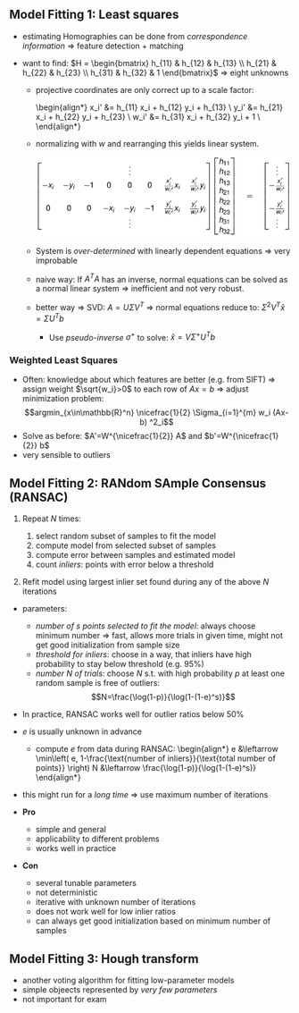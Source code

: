 ## Model Fitting 1: Least squares

* estimating Homographies can be done from _correspondence information_ => feature detection + matching
* want to find: $H = \begin{bmatrix} h_{11} & h_{12} & h_{13} \\ h_{21} & h_{22} & h_{23} \\ h_{31} & h_{32} & 1 \end{bmatrix}$ => eight unknowns

    * projective coordinates are only correct up to a scale factor:
    
        \begin{align*}
            x_i' &= h_{11} x_i + h_{12} y_i + h_{13} \\
            y_i' &= h_{21} x_i + h_{22} y_i + h_{23} \\
            w_i' &= h_{31} x_i + h_{32} y_i + 1 \\
        \end{align*}
    
    * normalizing with $w$ and rearranging this yields linear system.
    
        ![Linear System for $m$ correspondences](images/correspondenceSystem.png)
        
    * System is _over-determined_ with linearly dependent equations => very improbable
    * naive way: If $A^TA$ has an inverse, normal equations can be solved as a normal linear system => inefficient and not very robust.
    * better way => SVD: $A=U\Sigma V^T$ => normal equations reduce to: $\Sigma^2V^T\hat{x} = \Sigma U^Tb$
    
        * Use _pseudo-inverse_ $\sigma^+$ to solve: $\hat{x} = V\Sigma^+ U^T b$
        
### Weighted Least Squares

* Often: knowledge about which features are better (e.g. from SIFT) => assign weight $\sqrt{w_i}>0$ to each row of $Ax = b$ => adjust minimization problem:
    $$argmin_{x\in\mathbb{R}^n} \nicefrac{1}{2} \Sigma_{i=1}^{m} w_i (Ax-b) ^2_i$$
* Solve as before: $A'=W^{\nicefrac{1}{2}} A$ and $b'=W^{\nicefrac{1}{2}} b$
* very sensible to outliers

## Model Fitting 2: RANdom SAmple Consensus (RANSAC)

1. Repeat $N$ times:

    1. select random subset of samples to fit the model
    2. compute model from selected subset of samples
    3. compute error between samples and estimated model
    4. count _inliers_: points with error below a threshold
    
2. Refit model using largest inlier set found during any of the above $N$ iterations

* parameters:

    * _number of $s$ points selected to fit the model_: always choose minimum number => fast, allows more trials in given time, might not get good initialization from sample size
    * _threshold for inliers_: choose in a way, that inliers have high probability to stay below threshold (e.g. $95\%$)
    * _number $N$ of trials_: choose $N$ s.t. with high probability $p$ at least one random sample is free of outliers:
        $$N=\frac{\log(1-p)}{\log(1-(1-e)^s)}$$

* In practice, RANSAC works well for outlier ratios below $50\%$
* $e$ is usually unknown in advance

    * compute $e$ from data during RANSAC: 
    \begin{align*}
        e &\leftarrow \min\left( e, 1-\frac{\text{number of inliers}}{\text{total number of points}} \right)
        N &\leftarrow \frac{\log(1-p)}{\log(1-(1-e)^s)}
    \end{align*}

* this might run for a _long time_ => use maximum number of iterations
* **Pro**

    * simple and general
    * applicability to different problems
    * works well in practice
    
* **Con**

    * several tunable parameters
    * not deterministic
    * iterative with unknown number of iterations
    * does not work well for low inlier ratios
    * can always get good initialization based on minimum number of samples

## Model Fitting 3: Hough transform

* another voting algorithm for fitting low-parameter models
* simple objeects represented by _very few parameters_
* not important for exam






